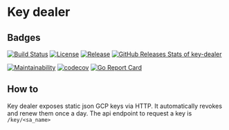 # Key dealer

## Badges

[![Build Status](https://github.com/thibaultserti/key-dealer/actions/workflows/release.yaml/badge.svg)](https://github.com/thibaultserti/key-dealer/actions/workflows/release.yaml)
[![License](https://img.shields.io/github/license/thibaultserti/key-dealer)](/LICENSE)
[![Release](https://img.shields.io/github/release/thibaultserti/key-dealer.svg)](https://github.com/thibaultserti/key-dealer/releases/latest)
[![GitHub Releases Stats of key-dealer](https://img.shields.io/github/downloads/thibaultserti/key-dealer/total.svg?logo=github)](https://somsubhra.github.io/github-release-stats/?username=thibaultserti&repository=key-dealer)

[![Maintainability](https://api.codeclimate.com/v1/badges/4133d7da3d73fa0c0884/maintainability)](https://codeclimate.com/github/thibaultserti/key-dealer/maintainability)
[![codecov](https://codecov.io/gh/thibaultserti/key-dealer/branch/main/graph/badge.svg?token=5BO47LR632)](https://codecov.io/gh/thibaultserti/key-dealer)
[![Go Report Card](https://goreportcard.com/badge/github.com/thibaultserti/test-saas-ci)](https://goreportcard.com/report/github.com/thibaultserti/key-dealer)

## How to

Key dealer exposes static json GCP keys via HTTP. It automatically revokes and renew them once a day.
The api endpoint to request a key is `/key/<sa_name>`
